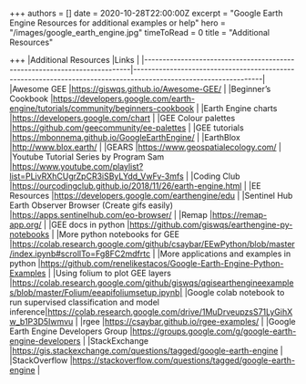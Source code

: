 +++
authors = []
date = 2020-10-28T22:00:00Z
excerpt = "Google Earth Engine Resources for additional examples or help"
hero = "/images/google_earth_engine.jpg"
timeToRead = 0
title = "Additional Resources"

+++
|Additional Resources                                                      |Links                                                                                                            |
|--------------------------------------------------------------------------|-----------------------------------------------------------------------------------------------------------------|
|Awesome GEE                                                               |https://giswqs.github.io/Awesome-GEE/                                                                            |
|Beginner’s Cookbook                                                       |https://developers.google.com/earth-engine/tutorials/community/beginners-cookbook                                |
|Earth Engine charts                                                       |https://developers.google.com/chart                                                                              |
|GEE Colour palettes                                                       |https://github.com/geecommunity/ee-palettes                                                                      |
|GEE tutorials                                                             |https://mbonnema.github.io/GoogleEarthEngine/                                                                    |
|EarthBlox                                                                 |http://www.blox.earth/                                                                                           |
|GEARS                                                                     |https://www.geospatialecology.com/                                                                               |
|Youtube Tutorial Series by Program Sam                                    |https://www.youtube.com/playlist?list=PLivRXhCUgrZpCR3iSByLYdd_VwFv-3mfs                                         |
|Coding Club                                                               |https://ourcodingclub.github.io/2018/11/26/earth-engine.html                                                     |
|EE Resources                                                              |https://developers.google.com/earthengine/edu                                                                    |
|Sentinel Hub Earth Observer Browser (Create gifs easily)                  |https://apps.sentinelhub.com/eo-browser/                                                                         |
|Remap                                                                     |https://remap-app.org/                                                                                           |
|GEE docs in python                                                        |https://github.com/giswqs/earthengine-py-notebooks                                                               |
|More python notebooks for GEE                                             |https://colab.research.google.com/github/csaybar/EEwPython/blob/master/index.ipynb#scrollTo=Fg8FC2mdfrtc         |
|More applications and examples in python                                  |https://github.com/renelikestacos/Google-Earth-Engine-Python-Examples                                            |
|Using folium to plot GEE layers                                           |https://colab.research.google.com/github/giswqs/qgisearthengineexamples/blob/master/Folium/eeapifoliumsetup.ipynb|
|Google colab notebook to run supervised classification and model inference|https://colab.research.google.com/drive/1MuDrveupzsS71LyGihXw_b1P3D5Iwmvu                                        |
|rgee                                                                      |https://csaybar.github.io/rgee-examples/                                                                         |
|Google Earth Engine Developers Group                                      |https://groups.google.com/g/google-earth-engine-developers                                                       |
|StackExchange                                                             |https://gis.stackexchange.com/questions/tagged/google-earth-engine                                               |
|StackOverflow                                                             |https://stackoverflow.com/questions/tagged/google-earth-engine                                                   |
